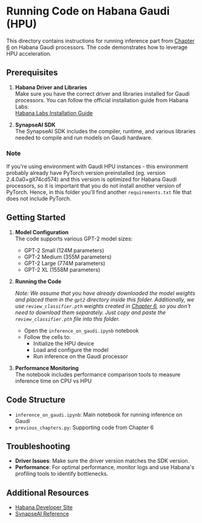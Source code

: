# Running Code on Habana Gaudi (HPU)

This directory contains instructions for running inference part from [Chapter 6](../../../ch06/01_main-chapter-code/ch06.ipynb) on Habana Gaudi processors. The code demonstrates how to leverage HPU acceleration.

## Prerequisites

1. **Habana Driver and Libraries**  
   Make sure you have the correct driver and libraries installed for Gaudi processors. You can follow the official installation guide from Habana Labs:  
   [Habana Labs Installation Guide](https://docs.habana.ai/en/latest/Installation_Guide/index.html)

2. **SynapseAI SDK**  
   The SynapseAI SDK includes the compiler, runtime, and various libraries needed to compile and run models on Gaudi hardware.

### Note
If you're using environment with Gaudi HPU instances - this environment probably already have PyTorch version preinstalled (eg. version 2.4.0a0+git74cd574) and this version is optimized for Habana Gaudi processors, so it is important that you do not install another version of PyTorch. Hence, in this folder you'll find another `requirements.txt` file that does not include PyTorch.


## Getting Started
1. **Model Configuration**  
   The code supports various GPT-2 model sizes:
   - GPT-2 Small (124M parameters)
   - GPT-2 Medium (355M parameters)
   - GPT-2 Large (774M parameters)
   - GPT-2 XL (1558M parameters)

2. **Running the Code**

   *Note: We assume that you have already downloaded the model weights and placed them in the `gpt2` directory inside this folder. Additionally, we use `review_classifier.pth` weights created in [Chapter 6](../../../ch06/01_main-chapter-code/ch06.ipynb), so you don't need to download them separately. Just copy and paste the `review_classifier.pth` file into this folder.*
   - Open the `inference_on_gaudi.ipynb` notebook
   - Follow the cells to:
     - Initialize the HPU device
     - Load and configure the model
     - Run inference on the Gaudi processor

3. **Performance Monitoring**  
   The notebook includes performance comparison tools to measure inference time on CPU vs HPU

## Code Structure

- `inference_on_gaudi.ipynb`: Main notebook for running inference on Gaudi
- `previous_chapters.py`: Supporting code from Chapter 6

## Troubleshooting

- **Driver Issues**: Make sure the driver version matches the SDK version.
- **Performance**: For optimal performance, monitor logs and use Habana's profiling tools to identify bottlenecks.

## Additional Resources

- [Habana Developer Site](https://developer.habana.ai/)  
- [SynapseAI Reference](https://docs.habana.ai/en/latest/)  

